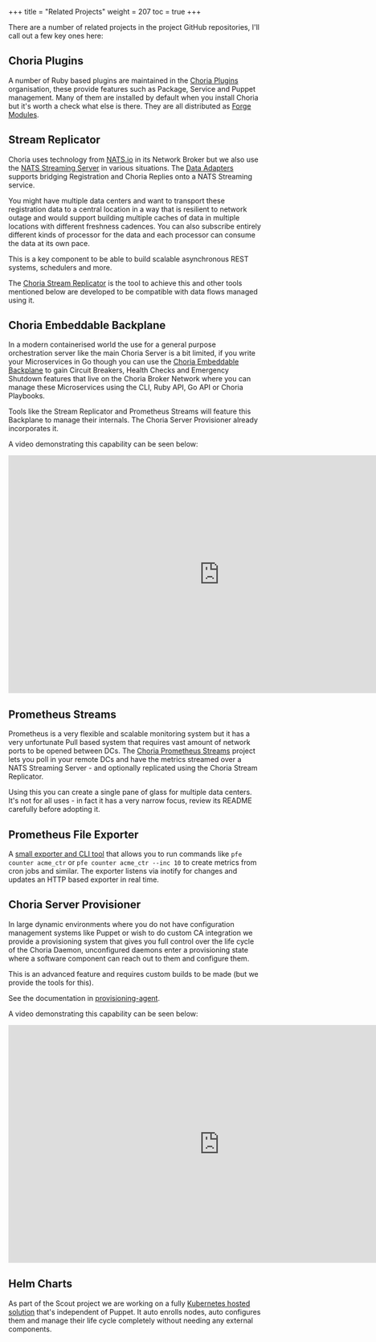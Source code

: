 +++
title = "Related Projects"
weight = 207
toc = true
+++

There are a number of related projects in the project GitHub repositories, I'll call out a few key ones here:

## Choria Plugins

A number of Ruby based plugins are maintained in the [Choria Plugins](https://github.com/choria-plugins) organisation, these provide features such as Package, Service and Puppet management.  Many of them are installed by default when you install Choria but it's worth a check what else is there.  They are all distributed as [Forge Modules](https://forge.puppet.com/choria).

## Stream Replicator

Choria uses technology from [NATS.io](https://nats.io) in its Network Broker but we also use the [NATS Streaming Server](https://github.com/nats-io/nats-streaming-server) in various situations.  The [Data Adapters](../../adapters/) supports bridging Registration and Choria Replies onto a NATS Streaming service.

You might have multiple data centers and want to transport these registration data to a central location in a way that is resilient to network outage and would support building multiple caches of data in multiple locations with different freshness cadences. You can also subscribe entirely different kinds of processor for the data and each processor can consume the data at its own pace.

This is a key component to be able to build scalable asynchronous REST systems, schedulers and more.

The [Choria Stream Replicator](https://github.com/choria-io/stream-replicator) is the tool to achieve this and other tools mentioned below are developed to be compatible with data flows managed using it.

## Choria Embeddable Backplane

In a modern containerised world the use for a general purpose orchestration server like the main Choria Server is a bit limited, if you write your Microservices in Go though you can use the [Choria Embeddable Backplane](https://github.com/choria-io/go-backplane) to gain Circuit Breakers, Health Checks and Emergency Shutdown features that live on the Choria Broker Network where you can manage these Microservices using the CLI, Ruby API, Go API or Choria Playbooks.

Tools like the Stream Replicator and Prometheus Streams will feature this Backplane to manage their internals.  The Choria Server Provisioner already incorporates it.

A video demonstrating this capability can be seen below:

<iframe width="840" height="473" src="https://www.youtube.com/embed/97OqYIT6ynQ" frameborder="0" allow="autoplay; encrypted-media" allowfullscreen></iframe>

## Prometheus Streams

Prometheus is a very flexible and scalable monitoring system but it has a very unfortunate Pull based system that requires vast amount of network ports to be opened between DCs. The [Choria Prometheus Streams](https://github.com/choria-io/prometheus-streams) project lets you poll in your remote DCs and have the metrics streamed over a NATS Streaming Server - and optionally replicated using the Choria Stream Replicator.

Using this you can create a single pane of glass for multiple data centers.  It's not for all uses - in fact it has a very narrow focus, review its README carefully before adopting it.

## Prometheus File Exporter

A [small exporter and CLI tool](https://github.com/choria-io/prometheus-file-exporter) that allows you to run commands like `pfe counter acme_ctr` or `pfe counter acme_ctr --inc 10` to create metrics from cron jobs and similar.  The exporter listens via inotify for changes and updates an HTTP based exporter in real time.

## Choria Server Provisioner

In large dynamic environments where you do not have configuration management systems like Puppet or wish to do custom CA integration we provide a provisioning system that gives you full control over the life cycle of the Choria Daemon, unconfigured daemons enter a provisioning state where a software component can reach out to them and configure them.

This is an advanced feature and requires custom builds to be made (but we provide the tools for this).

See the documentation in [provisioning-agent](https://github.com/choria-io/provisioning-agent).

A video demonstrating this capability can be seen below:

<iframe width="840" height="473" src="https://www.youtube.com/embed/7sGHf55_OQM" frameborder="0" allow="autoplay; encrypted-media" allowfullscreen></iframe>

## Helm Charts

As part of the Scout project we are working on a fully [Kubernetes hosted solution](https://github.com/choria-io/helm) that's independent of Puppet. It auto enrolls nodes, auto configures them and manage their life cycle completely without needing any external components. 
